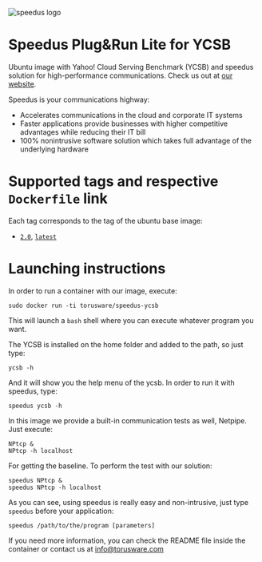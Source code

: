 ![speedus logo](http://dl.torusware.com/images/speedus_small.jpg "Torusware Speedus")

# Speedus Plug&Run Lite for YCSB
Ubuntu image with Yahoo! Cloud Serving Benchmark (YCSB) and speedus solution for high-performance communications. Check us out at [our website](http://torusware.com/).

Speedus is your communications highway:

- Accelerates communications in the cloud and corporate IT systems
- Faster applications provide businesses with higher competitive advantages while reducing their IT bill
- 100% nonintrusive software solution which takes full advantage of the underlying hardware

# Supported tags and respective `Dockerfile` link
Each tag corresponds to the tag of the ubuntu base image:

- [`2.0`](https://github.com/torusware/speedus-ycsb/tree/master/2.0 "2.0 Dockerfile"), [`latest`](https://github.com/torusware/speedus-ycsb/tree/master/2.0 "latest Dockerfile")

# Launching instructions
In order to run a container with our image, execute:

    sudo docker run -ti torusware/speedus-ycsb

This will launch a `bash` shell where you can execute whatever program you want.

The YCSB is installed on the home folder and added to the path, so just type:

    ycsb -h

And it will show you the help menu of the ycsb. In order to run it with speedus, type:

    speedus ycsb -h

In this image we provide a built-in communication tests as well, Netpipe. Just execute:

    NPtcp &
    NPtcp -h localhost

For getting the baseline. To perform the test with our solution:

    speedus NPtcp &
    speedus NPtcp -h localhost

As you can see, using speedus is really easy and non-intrusive, just type `speedus` before your application:

    speedus /path/to/the/program [parameters]

If you need more information, you can check the README file inside the container or contact us at <info@torusware.com>

